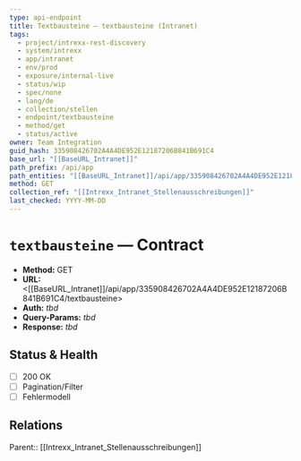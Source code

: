 ```yaml
---
type: api-endpoint
title: Textbausteine — textbausteine (Intranet)
tags:
  - project/intrexx-rest-discovery
  - system/intrexx
  - app/intranet
  - env/prod
  - exposure/internal-live
  - status/wip
  - spec/none
  - lang/de
  - collection/stellen
  - endpoint/textbausteine
  - method/get
  - status/active
owner: Team Integration
guid_hash: 335908426702A4A4DE952E12187206B841B691C4
base_url: "[[BaseURL_Intranet]]"
path_prefix: /api/app
path_entities: "[[BaseURL_Intranet]]/api/app/335908426702A4A4DE952E12187206B841B691C4/textbausteine"
method: GET
collection_ref: "[[Intrexx_Intranet_Stellenausschreibungen]]"
last_checked: YYYY-MM-DD
---
```



# `textbausteine` — Contract
- **Method:** GET  
- **URL:** <[[BaseURL_Intranet]]/api/app/335908426702A4A4DE952E12187206B841B691C4/textbausteine>  
- **Auth:** _tbd_  
- **Query-Params:** _tbd_  
- **Response:** _tbd_

## Status & Health
- [ ] 200 OK
- [ ] Pagination/Filter
- [ ] Fehlermodell

## Relations
Parent:: [[Intrexx_Intranet_Stellenausschreibungen]]
